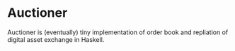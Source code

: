 # Auctioner

Auctioner is (eventually) tiny implementation of order book and repliation of digital asset exchange in Haskell.